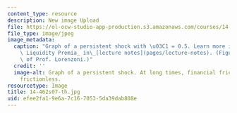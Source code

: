 ```yaml
---
content_type: resource
description: New image Upload
file: https://ol-ocw-studio-app-production.s3.amazonaws.com/courses/14-462-advanced-macroeconomics-ii-spring-2007/efee2fa19e6a7c1670535da39dab808e_14-462s07-th.jpg
file_type: image/jpeg
image_metadata:
  caption: "Graph of a persistent shock with \u03C1 = 0.5. Learn more in _Countercyclical\
    \ Liquidity Premia_ in\_[lecture notes](pages/lecture-notes). (Figure courtesy\
    \ of Prof. Lorenzoni.)"
  credit: ''
  image-alt: Graph of a persistent shock. At long times, financial frictions approaches
    frictionless.
resourcetype: Image
title: 14-462s07-th.jpg
uid: efee2fa1-9e6a-7c16-7053-5da39dab808e
---
```


